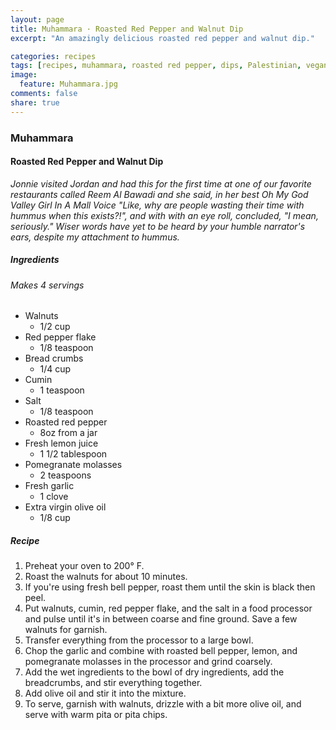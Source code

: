 ```yaml
---
layout: page
title: Muhammara · Roasted Red Pepper and Walnut Dip
excerpt: "An amazingly delicious roasted red pepper and walnut dip."

categories: recipes
tags: [recipes, muhammara, roasted red pepper, dips, Palestinian, vegan, vegetarian]
image:
  feature: Muhammara.jpg
comments: false
share: true
---
```

### Muhammara
#### Roasted Red Pepper and Walnut Dip

*Jonnie visited Jordan and had this for the first time at one of our favorite restaurants called Reem Al Bawadi and she said, in her best Oh My God Valley Girl In A Mall Voice "Like, why are people wasting their time with hummus when this exists?!", and with with an eye roll, concluded, "I mean, seriously." Wiser words have yet to be heard by your humble narrator's ears, despite my attachment to hummus.*

##### Ingredients
###### Makes 4 servings

* Walnuts
    - 1/2 cup
* Red pepper flake
    - 1/8 teaspoon
* Bread crumbs
    - 1/4 cup
* Cumin
    - 1 teaspoon
* Salt
    - 1/8 teaspoon
* Roasted red pepper
    - 8oz from a jar
* Fresh lemon juice
    - 1 1/2 tablespoon
* Pomegranate molasses
    - 2 teaspoons
* Fresh garlic
    - 1 clove
* Extra virgin olive oil
    - 1/8 cup

##### Recipe
1. Preheat your oven to 200° F.
2. Roast the walnuts for about 10 minutes.
3. If you're using fresh bell pepper, roast them until the skin is black then peel.
4. Put walnuts, cumin, red pepper flake, and the salt in a food processor and pulse until it's in between coarse and fine ground. Save a few walnuts for garnish.
5. Transfer everything from the processor to a large bowl.
6. Chop the garlic and combine with roasted bell pepper, lemon, and pomegranate molasses in the processor and grind coarsely.
7. Add the wet ingredients to the bowl of dry ingredients, add the breadcrumbs, and stir everything together.
8. Add olive oil and stir it into the mixture.
9. To serve, garnish with walnuts, drizzle with a bit more olive oil, and serve with warm pita or pita chips.
